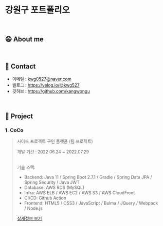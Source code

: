 # 강원구 포트폴리오

>

<br>

## :smile: About me

<br>

## :bell: Contact
- 이메일 : kwg0527@naver.com
- 벨로그 : https://velog.io/@kwg527
- 깃허브 : https://github.com/kangwongu

<br>

## :closed_book: Project
### 1. CoCo

>  사이드 프로젝트 구인 플랫폼 (팀 프로젝트)
>
>  개발 기간 : 2022 06.24 ~ 2022.07.29
>
>  <br>
>  기술 스택:
>  
>  - Backend: Java 11 / Spring Boot 2.7.1 / Gradle / Spring Data JPA / Spring Security / Java JWT
>  - Database: AWS RDS (MySQL)
>  - Infra: AWS ELB / AWS EC2 / AWS S3 / AWS CloudFront
>  - CI/CD: Github Action
>  - Frontend: HTML5 / CSS3 / JavaScript / Bulma / JQuery / Webpack / Node.js
>
> [상세정보 보기](https://github.com/kangwongu/CoCoBackend#coco)

